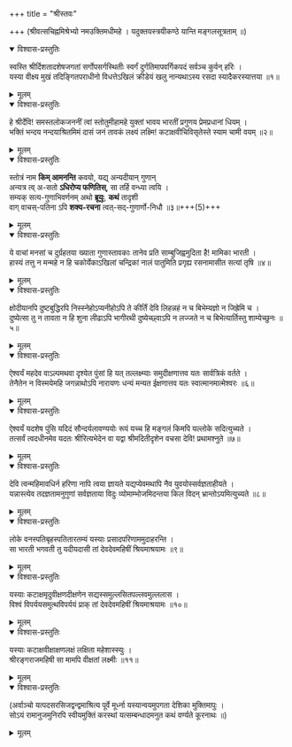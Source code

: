 +++
title = "श्रीस्तवः"

+++
(श्रीवत्सचिह्नमिश्रेभ्यो नमउक्तिमधीमहे । यदुक्तयस्त्रयीकण्ठे यान्ति मङ्गलसूत्रताम् ॥)


<details open><summary>विश्वास-प्रस्तुतिः</summary>

स्वस्ति श्रीर्दिशतादशेषजगतां सर्गोपसर्गस्थितीः स्वर्गं दुर्गतिमापवर्गिकपदं सर्वञ्च कुर्वन् हरिः ।   
यस्या वीक्ष्य मुखं तदिङ्गितपराधीनो विधत्तेऽखिलं क्रीडेयं खलु नान्यथाऽस्य रसदा स्यादैकरस्यात्तया ॥१॥
</details>

<details><summary>मूलम्</summary>

स्वस्ति श्रीर्दिशतादशेषजगतां सर्गोपसर्गस्थितीः स्वर्गं दुर्गतिमापवर्गिकपदं सर्वञ्च कुर्वन् हरिः ।   
यस्या वीक्ष्य मुखं तदिङ्गितपराधीनो विधत्तेऽखिलं क्रीडेयं खलु नान्यथाऽस्य रसदा स्यादैकरस्यात्तया ॥१॥
</details>


<details open><summary>विश्वास-प्रस्तुतिः</summary>

हे श्रीर्देवि! समस्तलोकजननीं त्वां स्तोतुमीहामहे युक्तां भावय भारतीं प्रगुणय प्रेमप्रधानां धियम् ।   
भक्तिं भन्दय नन्दयाश्रितमिमं दासं जनं तावकं लक्ष्यं लक्ष्मि! कटाक्षवीचिविसृतेस्ते स्याम चामी वयम् ॥२॥
</details>

<details><summary>मूलम्</summary>

हे श्रीर्देवि! समस्तलोकजननीं त्वां स्तोतुमीहामहे युक्तां भावय भारतीं प्रगुणय प्रेमप्रधानां धियम् ।   
भक्तिं भन्दय नन्दयाश्रितमिमं दासं जनं तावकं लक्ष्यं लक्ष्मि! कटाक्षवीचिविसृतेस्ते स्याम चामी वयम् ॥२॥
</details>


<details open><summary>विश्वास-प्रस्तुतिः</summary>

स्तोत्रं नाम **किम् आमनन्ति** कवयो, यद्य् अन्यदीयान् गुणान्  
अन्यत्र त्व् अ-सतो **ऽधिरोप्य फणितिस्**, सा तर्हि वन्ध्या त्वयि ।   
सम्यक् सत्य-गुणाभिवर्णनम् अथो **ब्रूयुः**, **कथं** तादृशी  
वाग् वाचस्-पतिना ऽपि **शक्य-रचना** त्वत्-सद्-गुणार्णो-निधौ ॥३॥+++(5)+++
</details>

<details><summary>मूलम्</summary>

स्तोत्रं नाम किमामनन्ति कवयो यद्यन्यदीयान् गुणान् अन्यत्र त्वसतोऽधिरोप्य फणितिस्सा तर्हि वन्ध्या त्वयि ।   
सम्यक्सत्यगुणाभिवर्णनमथो ब्रूयुः कथं तादृशी वाग्वाचस्पतिनाऽपि शक्यरचना त्वत्सद्गुणार्णोनिधौ ॥३॥
</details>


<details open><summary>विश्वास-प्रस्तुतिः</summary>

ये वाचां मनसां च दुर्ग्रहतया ख्याता गुणास्तावकाः तानेव प्रति साम्बुजिह्वमुदिता है! मामिका भारती ।   
हास्यं तत्तु न मन्महे न हि चकोर्येकाऽखिलां चन्द्रिकां नालं पातुमिति प्रगृह्य रसनामासीत सत्यां तृषि ॥४॥
</details>

<details><summary>मूलम्</summary>

ये वाचां मनसां च दुर्ग्रहतया ख्याता गुणास्तावकाः तानेव प्रति साम्बुजिह्वमुदिता है! मामिका भारती ।   
हास्यं तत्तु न मन्महे न हि चकोर्येकाऽखिलां चन्द्रिकां नालं पातुमिति प्रगृह्य रसनामासीत सत्यां तृषि ॥४॥
</details>


<details open><summary>विश्वास-प्रस्तुतिः</summary>

क्षोदीयानपि दुष्टबुद्धिरपि निस्स्नेहोऽप्यनीहोऽपि ते कीर्तिं देवि लिहन्नहं न च बिभेम्यज्ञो न जिह्रेमि च ।   
दुष्येत्सा तु न तावता न हि शुना लीढाऽपि भागीरथी दुष्येच्छ्वाऽपि न लज्जते न च बिभेत्यार्तिस्तु शाम्येच्छुनः ॥५॥
</details>

<details><summary>मूलम्</summary>

क्षोदीयानपि दुष्टबुद्धिरपि निस्स्नेहोऽप्यनीहोऽपि ते कीर्तिं देवि लिहन्नहं न च बिभेम्यज्ञो न जिह्रेमि च ।   
दुष्येत्सा तु न तावता न हि शुना लीढाऽपि भागीरथी दुष्येच्छ्वाऽपि न लज्जते न च बिभेत्यार्तिस्तु शाम्येच्छुनः ॥५॥
</details>


<details open><summary>विश्वास-प्रस्तुतिः</summary>

ऐश्वर्यं महदेव वाऽल्पमथवा दृश्येत पुंसां हि यत् तल्लक्ष्म्याः समुदीक्षणात्तव यतः सार्वत्रिकं वर्तते ।   
तेनैतेन न विस्मयेमहि जगन्नाथोऽपि नारायणः धन्यं मन्यत ईक्षणात्तव यतः स्वात्मानमात्मेश्वरः ॥६॥
</details>

<details><summary>मूलम्</summary>

ऐश्वर्यं महदेव वाऽल्पमथवा दृश्येत पुंसां हि यत् तल्लक्ष्म्याः समुदीक्षणात्तव यतः सार्वत्रिकं वर्तते ।   
तेनैतेन न विस्मयेमहि जगन्नाथोऽपि नारायणः धन्यं मन्यत ईक्षणात्तव यतः स्वात्मानमात्मेश्वरः ॥६॥
</details>


<details open><summary>विश्वास-प्रस्तुतिः</summary>

ऐश्वर्यं यदशेष पुंसि यदिदं सौन्दर्यलावण्ययोः रूपं यच्च हि मङ्गलं किमपि यल्लोके सदित्युच्यते ।   
तत्सर्वं त्वदधीनमेव यदतः श्रीरित्यभेदेन वा यद्वा श्रीमदितीदृशेन वचसा देवि! प्रथामश्नुते ॥७॥
</details>

<details><summary>मूलम्</summary>

ऐश्वर्यं यदशेष पुंसि यदिदं सौन्दर्यलावण्ययोः रूपं यच्च हि मङ्गलं किमपि यल्लोके सदित्युच्यते ।   
तत्सर्वं त्वदधीनमेव यदतः श्रीरित्यभेदेन वा यद्वा श्रीमदितीदृशेन वचसा देवि! प्रथामश्नुते ॥७॥
</details>


<details open><summary>विश्वास-प्रस्तुतिः</summary>

देवि त्वन्महिमावधिर्न हरिणा नापि त्वया ज्ञायते यद्यप्येवमथापि नैव युवयोस्सर्वज्ञताहीयते ।   
यन्नास्त्येव तदज्ञतामनुगुणां सर्वज्ञताया विदुः व्योमाम्भोजमिदन्तया किल विदन् भ्रान्तोऽयमित्युच्यते ॥८॥
</details>

<details><summary>मूलम्</summary>

देवि त्वन्महिमावधिर्न हरिणा नापि त्वया ज्ञायते यद्यप्येवमथापि नैव युवयोस्सर्वज्ञताहीयते ।   
यन्नास्त्येव तदज्ञतामनुगुणां सर्वज्ञताया विदुः व्योमाम्भोजमिदन्तया किल विदन् भ्रान्तोऽयमित्युच्यते ॥८॥
</details>


<details open><summary>विश्वास-प्रस्तुतिः</summary>

लोके वनस्पतिबृहस्पतितारतम्यं यस्याः प्रसादपरिणाममुदाहरन्ति ।   
सा भारती भगवती तु यदीयदासी तां देवदेवमहिषीं श्रियमाश्रयामः ॥९॥
</details>

<details><summary>मूलम्</summary>

लोके वनस्पतिबृहस्पतितारतम्यं यस्याः प्रसादपरिणाममुदाहरन्ति ।   
सा भारती भगवती तु यदीयदासी तां देवदेवमहिषीं श्रियमाश्रयामः ॥९॥
</details>


<details open><summary>विश्वास-प्रस्तुतिः</summary>

यस्याः कटाक्षमृदुवीक्षणदीक्षणेन सद्यस्समुल्लसितपल्लवमुल्ललास ।   
विश्वं विपर्ययसमुत्थविपर्ययं प्राक् तां देवदेवमहिषीं श्रियमाश्रयामः ॥१०॥
</details>

<details><summary>मूलम्</summary>

यस्याः कटाक्षमृदुवीक्षणदीक्षणेन सद्यस्समुल्लसितपल्लवमुल्ललास ।   
विश्वं विपर्ययसमुत्थविपर्ययं प्राक् तां देवदेवमहिषीं श्रियमाश्रयामः ॥१०॥
</details>


<details open><summary>विश्वास-प्रस्तुतिः</summary>

यस्याः कटाक्षवीक्षाक्षणलक्षं लक्षिता महेशास्स्युः ।   
श्रीरङ्गराजमहिषी सा मामपि वीक्षतां लक्ष्मीः ॥११॥
</details>

<details><summary>मूलम्</summary>

यस्याः कटाक्षवीक्षाक्षणलक्षं लक्षिता महेशास्स्युः ।   
श्रीरङ्गराजमहिषी सा मामपि वीक्षतां लक्ष्मीः ॥११॥
</details>


<details open><summary>विश्वास-प्रस्तुतिः</summary>

(अर्वाञ्चो यत्पदसरसिजद्वन्द्वमाश्रित्य पूर्वे मूर्ध्ना यस्यान्वयमुपगता देशिका मुक्तिमापुः ।   
सोऽयं रामानुजमुनिरपि स्वीयमुक्तिं करस्थां यत्सम्बन्धादमनुत कथं वर्ण्यते कूरनाथः ॥)
</details>

<details><summary>मूलम्</summary>

(अर्वाञ्चो यत्पदसरसिजद्वन्द्वमाश्रित्य पूर्वे मूर्ध्ना यस्यान्वयमुपगता देशिका मुक्तिमापुः ।   
सोऽयं रामानुजमुनिरपि स्वीयमुक्तिं करस्थां यत्सम्बन्धादमनुत कथं वर्ण्यते कूरनाथः ॥)
</details>